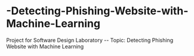 # -Detecting-Phishing-Website-with-Machine-Learning
 Project for Software Design Laboratory -- Topic: Detecting Phishing Website with Machine Learning 
